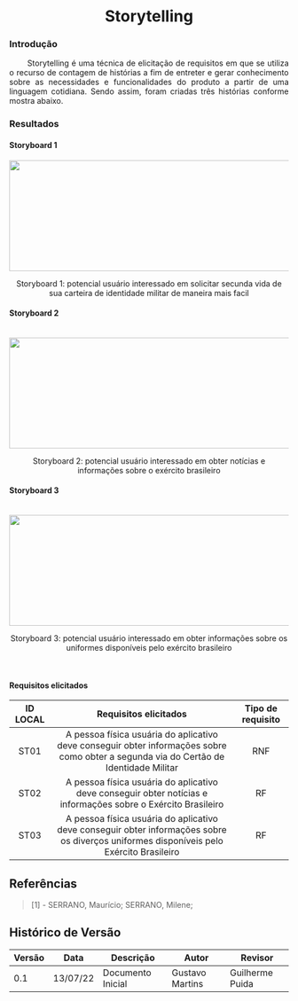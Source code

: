 # <center> Storytelling

### Introdução
  
<p align="justify">&emsp;&emsp;
  Storytelling é uma técnica de elicitação de requisitos em que se utiliza o recurso de contagem de histórias a fim de entreter e gerar conhecimento sobre as necessidades e funcionalidades do produto a partir de uma linguagem cotidiana. Sendo assim, foram criadas três histórias conforme mostra abaixo.
</p>

### Resultados
  

#### Storyboard 1
  
<div align="center">
<img width="700px" height="200px" src="https://i.ibb.co/QjbWwKX/storytelling1.jpg">
  <p>Storyboard 1: potencial usuário interessado em solicitar secunda vida de sua carteira de identidade militar de maneira mais facil<p/>
</div>

#### Storyboard 2 
  
<br>
<div align="center">
<img width="700px" height="200px" src="https://i.ibb.co/hgkrKpt/storytelling2.jpg">
    <p>Storyboard 2: potencial usuário interessado em obter notícias e informações sobre o exército brasileiro<p/>
</div>

#### Storyboard 3 
  
<br>
<div align="center">
<img width="700px" height="200px" src="https://i.ibb.co/3S7H1h4/storyteling-3.jpg">
    <p>Storyboard 3: potencial usuário interessado em obter informações sobre os uniformes disponíveis pelo exército brasileiro<p/>
</div>
<br>

#### Requisitos elicitados

| ID LOCAL| Requisitos elicitados | Tipo de requisito |
|:--:|:--:|:--:|
|ST01| A pessoa física usuária do aplicativo deve conseguir obter informações sobre como obter a segunda via do Certão de Identidade Militar | RNF |
|ST02| A pessoa física usuária do aplicativo deve conseguir obter notícias e informações sobre o Exército Brasileiro  | RF |
|ST03| A pessoa física usuária do aplicativo deve conseguir obter informações sobre os diverços uniformes disponíveis pelo Exército Brasileiro | RF |

## Referências
> [1] - SERRANO, Maurício; SERRANO, Milene;

## Histórico de Versão

| Versão | Data | Descrição | Autor | Revisor |
|--------|------|-----------|-------|---------|
| 0.1 | 13/07/22 | Documento Inicial | Gustavo Martins | Guilherme Puida |
